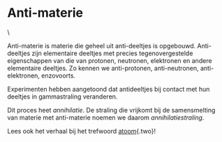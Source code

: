 # Anti-materie

\

Anti-materie is materie die geheel uit anti-deeltjes is opgebouwd.
Anti-deeltjes zijn elementaire deeltjes met precies tegenovergestelde
eigenschappen van die van protonen, neutronen, elektronen en andere
elementaire deeltjes. Zo kennen we anti-protonen, anti-neutronen,
anti-elektronen, enzovoorts.

Experimenten hebben aangetoond dat antideeltjes bij contact met hun
deeltjes in gammastraling veranderen.

Dit proces heet *annihilatie*. De straling die vrijkomt bij de
samensmelting van materie met anti-materie noemen we daarom
*annihilatiestraling*.

Lees ook het verhaal bij het trefwoord [atoom](atomen.html){.two}!
